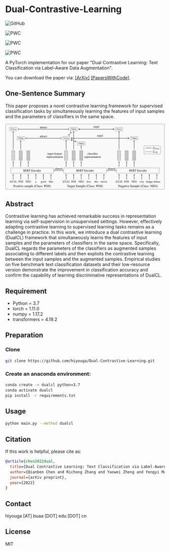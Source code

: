 # Dual-Contrastive-Learning
 
![GitHub](https://img.shields.io/github/license/hiyouga/dual-contrastive-learning)

![PWC](https://img.shields.io/endpoint.svg?url=https://paperswithcode.com/badge/dual-contrastive-learning-text-classification/sentiment-analysis-on-cr)

![PWC](https://img.shields.io/endpoint.svg?url=https://paperswithcode.com/badge/dual-contrastive-learning-text-classification/subjectivity-analysis-on-subj)

![PWC](https://img.shields.io/endpoint.svg?url=https://paperswithcode.com/badge/dual-contrastive-learning-text-classification/text-classification-on-trec-6)

A PyTorch implementation for our paper "Dual Contrastive Learning: Text Classification via Label-Aware Data Augmentation".

You can download the paper via: [[ArXiv]](https://arxiv.org/abs/2201.08702) [[PapersWithCode]](https://paperswithcode.com/paper/dual-contrastive-learning-text-classification).

## One-Sentence Summary

This paper proposes a novel contrastive learning framework for supervised classification tasks by simultaneously learning the features of input samples and the parameters of classifiers in the same space. 

![method](assets/method.png)

## Abstract

Contrastive learning has achieved remarkable success in representation learning via self-supervision in unsupervised settings. However, effectively adapting contrastive learning to supervised learning tasks remains as a challenge in practice. In this work, we introduce a dual contrastive learning (DualCL) framework that simultaneously learns the features of input samples and the parameters of classifiers in the same space. Specifically, DualCL regards the parameters of the classifiers as augmented samples associating to different labels and then exploits the contrastive learning between the input samples and the augmented samples. Empirical studies on five benchmark text classification datasets and their low-resource version demonstrate the improvement in classification accuracy and confirm the capability of learning discriminative representations of DualCL.

## Requirement

- Python = 3.7
- torch = 1.11.0
- numpy = 1.17.2
- transformers = 4.19.2

## Preparation

### Clone

```bash
git clone https://github.com/hiyouga/Dual-Contrastive-Learning.git
```

### Create an anaconda environment:

```bash
conda create -n dualcl python=3.7
conda activate dualcl
pip install -r requirements.txt
```

## Usage

```sh
python main.py --method dualcl
```

## Citation

If this work is helpful, please cite as:

```bibtex
@article{chen2022dual,
  title={Dual Contrastive Learning: Text Classification via Label-Aware Data Augmentation},
  author={Qianben Chen and Richong Zhang and Yaowei Zheng and Yongyi Mao},
  journal={arXiv preprint},
  year={2022}
}
```

## Contact

hiyouga [AT] buaa [DOT] edu [DOT] cn

## License

MIT
